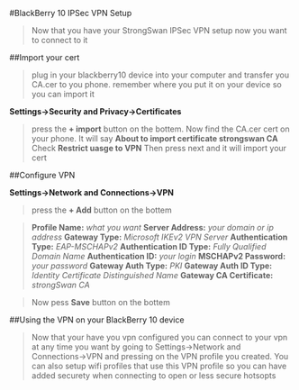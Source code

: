 #BlackBerry 10 IPSec VPN Setup

>Now that you have your StrongSwan IPSec VPN setup now you want to connect to it

##Import your cert

>plug in your blackberry10 device into your computer and transfer you CA.cer to you phone. remember where you put it on your device so you can import it

**Settings->Security and Privacy->Certificates**

>press the **+ import** button on the bottem. Now find the CA.cer cert on your phone.
>It will say **About to import certificate strongswan CA**
>Check **Restrict uasge to VPN**
>Then press next and it will import your cert

##Configure VPN 

**Settings->Network and Connections->VPN**

>press the **+ Add** button on the bottem

>**Profile Name:** *what you want*
>**Server Address:** *your domain or ip address*
>**Gateway Type:** *Microsoft IKEv2 VPN Server*
>**Authentication Type:** *EAP-MSCHAPv2*
>**Authentication ID Type:** *Fully Qualified Domain Name*
>**Authentication ID:** *your login*
>**MSCHAPv2 Password:** *your password*
>**Gateway Auth Type:** *PKI*
>**Gateway Auth ID Type:** *Identity Certificate Distinguished Name*
>**Gateway CA Certificate:** *strongSwan CA*

>Now pess **Save** button on the bottem

##Using the VPN on your BlackBerry 10 device

>Now that your have you vpn configured you can connect to your vpn at any time you want by going to Settings->Network and Connections->VPN and pressing on the VPN profile you created. 
>You can also setup wifi profiles that use this VPN profile so you can have added securety when connecting to open or less secure hotsopts

